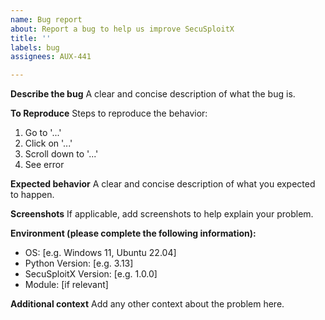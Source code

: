 ```yaml
---
name: Bug report
about: Report a bug to help us improve SecuSploitX
title: ''
labels: bug
assignees: AUX-441

---
```


**Describe the bug**
A clear and concise description of what the bug is.

**To Reproduce**
Steps to reproduce the behavior:
1. Go to '...'
2. Click on '...'
3. Scroll down to '...'
4. See error

**Expected behavior**
A clear and concise description of what you expected to happen.

**Screenshots**
If applicable, add screenshots to help explain your problem.

**Environment (please complete the following information):**
 - OS: [e.g. Windows 11, Ubuntu 22.04]
 - Python Version: [e.g. 3.13]
 - SecuSploitX Version: [e.g. 1.0.0]
 - Module: [if relevant]

**Additional context**
Add any other context about the problem here.

